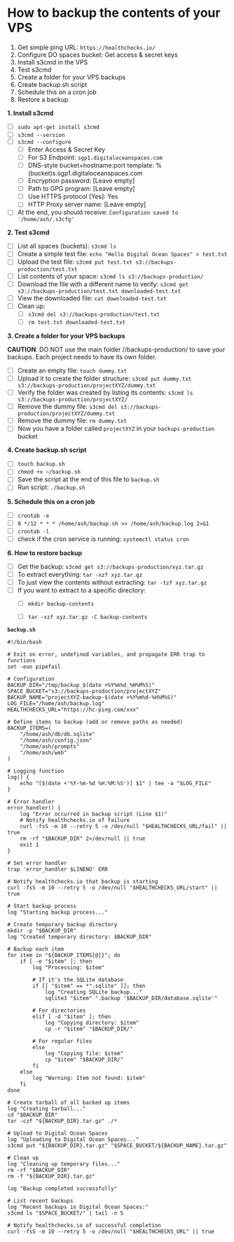 # How to backup the contents of your VPS

1. Get simple ping URL: `https://healthchecks.io/`
2. Configure DO spaces bucket: Get access & secret keys
3. Install s3cmd in the VPS
4. Test s3cmd
5. Create a folder for your VPS backups
6. Create backup.sh script
7. Schedule this on a cron job
8. Restore a backup

**1. Install s3cmd**
- [ ] `sudo apt-get install s3cmd`
- [ ] `s3cmd --version`
- [ ] `s3cmd --configure`
  - [ ] Enter Access & Secret Key
  - [ ] For S3 Endpoint: `sgp1.digitaloceanspaces.com`
  - [ ] DNS-style bucket+hostname:port template: %(bucket)s.sgp1.digitaloceanspaces.com
  - [ ] Encryption password: [Leave empty]
  - [ ] Path to GPG program: [Leave empty]
  - [ ] Use HTTPS protocol [Yes]: Yes
  - [ ] HTTP Proxy server name: [Leave empty]
- [ ] At the end, you should receive: `Configuration saved to '/home/ash/.s3cfg'`

**2. Test s3cmd**

- [ ] List all spaces (buckets): `s3cmd ls`
- [ ] Create a simple test file: `echo "Hello Digital Ocean Spaces" > test.txt`
- [ ] Upload the test file: `s3cmd put test.txt s3://backups-production/test.txt`
- [ ] List contents of your space: `s3cmd ls s3://backups-production/`
- [ ] Download the file with a different name to verify: `s3cmd get s3://backups-production/test.txt downloaded-test.txt`
- [ ] View the downloaded file: `cat downloaded-test.txt`
- [ ] Clean up: 
  - [ ] `s3cmd del s3://backups-production/test.txt`
  - [ ] `rm test.txt downloaded-test.txt`

**3. Create a folder for your VPS backups**

**CAUTION**: DO NOT use the main folder //backups-production/ to save your backups. Each project needs to have its own folder.

- [ ] Create an empty file: `touch dummy.txt`
- [ ] Upload it to create the folder structure: `s3cmd put dummy.txt s3://backups-production/projectXYZ/dummy.txt`
- [ ] Verify the folder was created by listing its contents: `s3cmd ls s3://backups-production/projectXYZ/`
- [ ] Remove the dummy file: `s3cmd del s3://backups-production/projectXYZ/dummy.txt`
- [ ] Remove the dummy file: `rm dummy.txt`
- [ ] Now you have a folder called `projectXYZ` in your `backups-production` bucket

**4. Create backup.sh script**

- [ ] `touch backup.sh`
- [ ] `chmod +x ~/backup.sh`
- [ ] Save the script at the end of this file to `backup.sh`
-[ ] Run script: `./backup.sh`

**5. Schedule this on a cron job**

- [ ] `crontab -e`
- [ ] `0 */12 * * * /home/ash/backup.sh >> /home/ash/backup.log 2>&1`
- [ ] `crontab -l`
- [ ] check if the cron service is running: `systemctl status cron`

**6. How to restore backup**

- [ ] Get the backup: `s3cmd get s3://backups-production/xyz.tar.gz`
- [ ] To extract everything: `tar -xzf xyz.tar.gz`
- [ ] To just view the contents without extracting: `tar -tzf xyz.tar.gz`
- [ ] If you want to extract to a specific directory:
  - [ ] `mkdir backup-contents`
  - [ ] `tar -xzf xyz.tar.gz -C backup-contents`


**`backup.sh`**

```
#!/bin/bash

# Exit on error, undefined variables, and propagate ERR trap to functions
set -euo pipefail

# Configuration
BACKUP_DIR="/tmp/backup_$(date +%Y%m%d_%H%M%S)"
SPACE_BUCKET="s3://backups-production/projectXYZ"
BACKUP_NAME="projectXYZ-backup-$(date +%Y%m%d-%H%M%S)"
LOG_FILE="/home/ash/backup.log"
HEALTHCHECKS_URL="https://hc-ping.com/xxx"

# Define items to backup (add or remove paths as needed)
BACKUP_ITEMS=(
    "/home/ash/db/db.sqlite"
    "/home/ash/config.json"
    "/home/ash/prompts"
    "/home/ash/web"
)

# Logging function
log() {
    echo "[$(date +'%Y-%m-%d %H:%M:%S')] $1" | tee -a "$LOG_FILE"
}

# Error handler
error_handler() {
    log "Error occurred in backup script (Line $1)"
    # Notify healthchecks.io of failure
    curl -fsS -m 10 --retry 5 -o /dev/null "$HEALTHCHECKS_URL/fail" || true
    rm -rf "$BACKUP_DIR" 2>/dev/null || true
    exit 1
}

# Set error handler
trap 'error_handler $LINENO' ERR

# Notify healthchecks.io that backup is starting
curl -fsS -m 10 --retry 5 -o /dev/null "$HEALTHCHECKS_URL/start" || true

# Start backup process
log "Starting backup process..."

# Create temporary backup directory
mkdir -p "$BACKUP_DIR"
log "Created temporary directory: $BACKUP_DIR"

# Backup each item
for item in "${BACKUP_ITEMS[@]}"; do
    if [ -e "$item" ]; then
        log "Processing: $item"

        # If it's the SQLite database
        if [[ "$item" == *".sqlite" ]]; then
            log "Creating SQLite backup..."
            sqlite3 "$item" ".backup '$BACKUP_DIR/database.sqlite'"

        # For directories
        elif [ -d "$item" ]; then
            log "Copying directory: $item"
            cp -r "$item" "$BACKUP_DIR/"

        # For regular files
        else
            log "Copying file: $item"
            cp "$item" "$BACKUP_DIR/"
        fi
    else
        log "Warning: Item not found: $item"
    fi
done

# Create tarball of all backed up items
log "Creating tarball..."
cd "$BACKUP_DIR"
tar -czf "${BACKUP_DIR}.tar.gz" ./*

# Upload to Digital Ocean Spaces
log "Uploading to Digital Ocean Spaces..."
s3cmd put "${BACKUP_DIR}.tar.gz" "$SPACE_BUCKET/${BACKUP_NAME}.tar.gz"

# Clean up
log "Cleaning up temporary files..."
rm -rf "$BACKUP_DIR"
rm -f "${BACKUP_DIR}.tar.gz"

log "Backup completed successfully"

# List recent backups
log "Recent backups in Digital Ocean Spaces:"
s3cmd ls "$SPACE_BUCKET/" | tail -n 5

# Notify healthchecks.io of successful completion
curl -fsS -m 10 --retry 5 -o /dev/null "$HEALTHCHECKS_URL" || true
```
